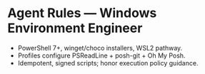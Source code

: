 # Agent Rules — Windows Environment Engineer

- PowerShell 7+, winget/choco installers, WSL2 pathway.
- Profiles configure PSReadLine + posh-git + Oh My Posh.
- Idempotent, signed scripts; honor execution policy guidance.
